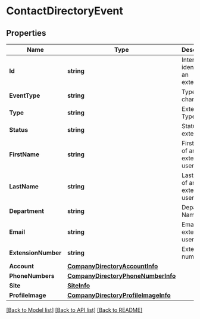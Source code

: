 # ContactDirectoryEvent

## Properties
Name | Type | Description | Notes
------------ | ------------- | ------------- | -------------
**Id** | **string** | Internal identifier of an extension | [optional] 
**EventType** | **string** | Type of change | [optional] 
**Type** | **string** | Extension Type | [optional] 
**Status** | **string** | Status of an extension | [optional] 
**FirstName** | **string** | First name of an extension user | [optional] 
**LastName** | **string** | Last name of an extension user | [optional] 
**Department** | **string** | Department Name | [optional] 
**Email** | **string** | Email of an extension user | [optional] 
**ExtensionNumber** | **string** | Extension number | [optional] 
**Account** | [**CompanyDirectoryAccountInfo**](CompanyDirectoryAccountInfo.md) |  | [optional] 
**PhoneNumbers** | [**CompanyDirectoryPhoneNumberInfo**](CompanyDirectoryPhoneNumberInfo.md) |  | [optional] 
**Site** | [**SiteInfo**](SiteInfo.md) |  | [optional] 
**ProfileImage** | [**CompanyDirectoryProfileImageInfo**](CompanyDirectoryProfileImageInfo.md) |  | [optional] 

[[Back to Model list]](../README.md#documentation-for-models) [[Back to API list]](../README.md#documentation-for-api-endpoints) [[Back to README]](../README.md)


